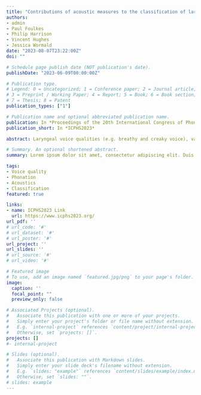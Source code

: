 ```yaml
---
title: "Contributions of acoustic measures to the classification of laryngeal voice quality in continuous English speech"
authors:
- admin
- Paul Foulkes
- Philip Harrison
- Vincent Hughes
- Jessica Wormald
date: "2023-08-07T23:22:00Z"
doi: ""

# Schedule page publish date (NOT publication's date).
publishDate: "2023-06-09T00:00:00Z"

# Publication type.
# Legend: 0 = Uncategorized; 1 = Conference paper; 2 = Journal article;
# 3 = Preprint / Working Paper; 4 = Report; 5 = Book; 6 = Book section;
# 7 = Thesis; 8 = Patent
publication_types: ["1"]

# Publication name and optional abbreviated publication name.
publication: In *Proceedings of the 20th International Congress of Phonetic Sciences*
publication_short: In *ICPHS2023*

abstract: Laryngeal voice qualities (e.g. breathy and creaky voice), variable within and across speakers, often pose a challenge in data collection. Their acoustic correlates are still inadequately understood. This study revisits the acoustics of laryngeal voice qualities in high-quality recordings of continuous British English speech produced by experienced phoneticians. Through principal component analysis and multinomial logistic regression with l1 regularisation, this study identifies contributions of a variety of acoustic measures to the classification of laryngeal voice qualities and provides a multidimensional acoustic profile for breathy, creaky, and modal voice. Classification rates as high as 90% were achieved using the first 5 principal components. The most salient acoustic correlates for creaky voice are, compared to other categories, higher mean H2\*, lower mean f0 and HNR below 500 Hz, and for breathy voice, higher mean H1\* and spectral tilt measures such as H1\*–A1\* and H1\*–H2\*.

# Summary. An optional shortened abstract.
summary: Lorem ipsum dolor sit amet, consectetur adipiscing elit. Duis posuere tellus ac convallis placerat. Proin tincidunt magna sed ex sollicitudin condimentum.

tags:
- Voice quality
- Phonation
- Acoustics
- Classification
featured: true

links:
- name: ICPHS2023 Link
  url: https://www.icphs2023.org/
url_pdf: ''
# url_code: '#'
# url_dataset: '#'
# url_poster: '#'
url_project: ''
url_slides: ''
# url_source: '#'
# url_video: '#'

# Featured image
# To use, add an image named `featured.jpg/png` to your page's folder. 
image:
  caption: ''
  focal_point: ""
  preview_only: false

# Associated Projects (optional).
#   Associate this publication with one or more of your projects.
#   Simply enter your project's folder or file name without extension.
#   E.g. `internal-project` references `content/project/internal-project/index.md`.
#   Otherwise, set `projects: []`.
projects: []
#- internal-project

# Slides (optional).
#   Associate this publication with Markdown slides.
#   Simply enter your slide deck's filename without extension.
#   E.g. `slides: "example"` references `content/slides/example/index.md`.
#   Otherwise, set `slides: ""`.
# slides: example
---
```


